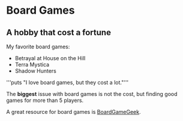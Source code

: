 # Board Games
## A hobby that cost a fortune

My favorite board games:
* Betrayal at House on the Hill
* Terra Mystica
* Shadow Hunters

'''puts "I love board games, but they cost a lot."'''

The **biggest** issue with board games is not the cost, but finding good games for more than 5 players.

A great resource for board games is [BoardGameGeek](https://boardgamegeek.com/). 
